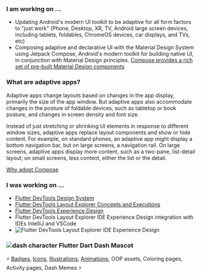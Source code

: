 ### I am working on ...
 - Updating Android's modern UI toolkit to be adaptive for all form factors to "just work" (Phone, Desktop, XR, TV, Android large screen devices, including tablets, foldables, ChromeOS devices, car displays, and TVs, etc)
 - Composing adaptive and declarative UI with the Material Design System using Jetpack Compose, Android's modern toolkit for building native UI, in conjunction with Material Design principles.
   [Compose provides a rich set of pre-built Material Design components](https://m3.material.io/develop/android/jetpack-compose)

  ### What are adaptive apps?
Adaptive apps change layouts based on changes in the app display, primarily the size of the app window. But adaptive apps also accommodate changes in the posture of foldable devices, such as tabletop or book posture, and changes in screen density and font size.

Instead of just stretching or shrinking UI elements in response to different window sizes, adaptive apps replace layout components and show or hide content. For example, on standard phones, an adaptive app might display a bottom navigation bar, but on large screens, a navigation rail. On large screens, adaptive apps display more content, such as a two-pane, list-detail layout; on small screens, less content, either the list or the detail.

[Why adopt Compose](https://developer.android.com/develop/ui/compose/why-adopt)
### I was working on ... 
 - [Flutter DevTools Design System](https://m3.material.io/develop/flutter)
 - [Flutter DevTools Layout Explorer Concepts and Executions](https://docs.flutter.dev/tools/devtools/inspector)
 - [Flutter DevTools Experience Design](https://docs.flutter.dev/tools/devtools)
 -  Flutter DevTools Layout Explorer IDE Experience Design integration with IDEs IntelliJ and VSCode
 - ![Flutter DevTools Layout Explorer IDE Experience Design](https://docs.flutter.dev/assets/images/docs/tools/android-studio/main-toolbar.png)
 
 ###  ![dash character](http://www.feliciachamberlain.com/flutter/dash-dart.ico/android-icon-48x48.png) Flutter Dart Dash Mascot
  ⚡ [Badges](https://github.com/raison00/flutter-dash-dart-badges), [Icons](https://github.com/raison00/dash-icon), [Illustrations](https://github.com/raison00/flutter-dart-dash-illos), [Animations](https://github.com/raison00/flutter-animation), OOP assets, Coloring pages, Activity pages, Dash Memes ⚡

